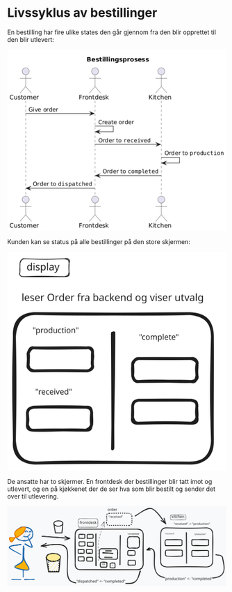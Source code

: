 # Livssyklus av bestillinger

En bestilling har fire ulike states den går gjennom fra den blir opprettet til den blir utlevert:

![Bestillingsprosess](./order.png)

Kunden kan se status på alle bestillinger på den store skjermen:

![Display](./display.excalidraw.svg)

De ansatte har to skjermer. En frontdesk der bestillinger blir tatt imot og utlevert, og en på kjøkkenet der de ser hva som blir bestilt og sender det over til utlevering.

![Architecture](./architecture.excalidraw.svg)
